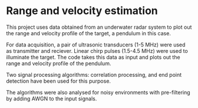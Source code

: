 # Range and velocity estimation
This project uses data obtained from an underwater radar system to plot out the range and velocity profile of the target, a pendulum in this case.

For data acquisition, a pair of ultrasonic transducers (1-5 MHz) were used as transmitter and reciever. Linear chirp pulses (1.5-4.5 MHz) were used to illuminate the target. The code takes this data as input and plots out the range and velocity profile of the pendulum.

Two signal processing algorithms: correlation processing, and end point detection have been used for this purpose.

The algorithms were also analysed for noisy environments with pre-filtering by adding AWGN to the input signals.
